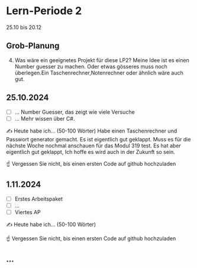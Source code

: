 # Lern-Periode 2

25.10 bis 20.12

## Grob-Planung


4. Was wäre ein geeignetes Projekt für diese LP2?
   Meine Idee ist es einen Number guesser zu machen. Oder etwas gösseres muss noch überlegen.Ein Taschenrechner,Notenrechner oder ähnlich wäre auch gut.

## 25.10.2024

- [ ] ... Number Guesser, das zeigt wie viele Versuche 
- [ ] ... Mehr wissen über C#.

✍️ Heute habe ich... (50-100 Wörter) Habe einen Taschenrechner und Passwort generator gemacht. Es ist eigentlich gut geklappt. Muss es für die nächste Woche nochmal anschauen für das Modul 319 test. Es hat aber eigentlich gut geklappt, Ich hoffe es wird auch in der Zukunft so sein. 

☝️ Vergessen Sie nicht, bis einen ersten Code auf github hochzuladen

## 1.11.2024

- [ ] Erstes Arbeitspaket
- [ ] ...
- [ ] Viertes AP

✍️ Heute habe ich... (50-100 Wörter)

☝️ Vergessen Sie nicht, bis einen ersten Code auf github hochzuladen

## ...


